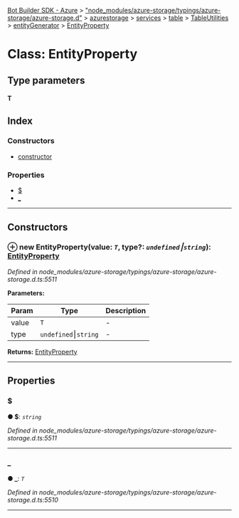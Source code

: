 [Bot Builder SDK - Azure](../README.md) > ["node_modules/azure-storage/typings/azure-storage/azure-storage.d"](../modules/_node_modules_azure_storage_typings_azure_storage_azure_storage_d_.md) > [azurestorage](../modules/_node_modules_azure_storage_typings_azure_storage_azure_storage_d_.azurestorage.md) > [services](../modules/_node_modules_azure_storage_typings_azure_storage_azure_storage_d_.azurestorage.services.md) > [table](../modules/_node_modules_azure_storage_typings_azure_storage_azure_storage_d_.azurestorage.services.table.md) > [TableUtilities](../modules/_node_modules_azure_storage_typings_azure_storage_azure_storage_d_.azurestorage.services.table.tableutilities.md) > [entityGenerator](../modules/_node_modules_azure_storage_typings_azure_storage_azure_storage_d_.azurestorage.services.table.tableutilities.entitygenerator.md) > [EntityProperty](../classes/_node_modules_azure_storage_typings_azure_storage_azure_storage_d_.azurestorage.services.table.tableutilities.entitygenerator.entityproperty.md)



# Class: EntityProperty

## Type parameters
#### T 
## Index

### Constructors

* [constructor](_node_modules_azure_storage_typings_azure_storage_azure_storage_d_.azurestorage.services.table.tableutilities.entitygenerator.entityproperty.md#constructor)


### Properties

* [$](_node_modules_azure_storage_typings_azure_storage_azure_storage_d_.azurestorage.services.table.tableutilities.entitygenerator.entityproperty.md#_)
* [_](_node_modules_azure_storage_typings_azure_storage_azure_storage_d_.azurestorage.services.table.tableutilities.entitygenerator.entityproperty.md#_-1)



---
## Constructors
<a id="constructor"></a>


### ⊕ **new EntityProperty**(value: *`T`*, type?: *`undefined`⎮`string`*): [EntityProperty](_node_modules_azure_storage_typings_azure_storage_azure_storage_d_.azurestorage.services.table.tableutilities.entitygenerator.entityproperty.md)


*Defined in node_modules/azure-storage/typings/azure-storage/azure-storage.d.ts:5511*



**Parameters:**

| Param | Type | Description |
| ------ | ------ | ------ |
| value | `T`   |  - |
| type | `undefined`⎮`string`   |  - |





**Returns:** [EntityProperty](_node_modules_azure_storage_typings_azure_storage_azure_storage_d_.azurestorage.services.table.tableutilities.entitygenerator.entityproperty.md)

---


## Properties
<a id="_"></a>

###  $

**●  $**:  *`string`* 

*Defined in node_modules/azure-storage/typings/azure-storage/azure-storage.d.ts:5511*





___

<a id="_-1"></a>

###  _

**●  _**:  *`T`* 

*Defined in node_modules/azure-storage/typings/azure-storage/azure-storage.d.ts:5510*





___


